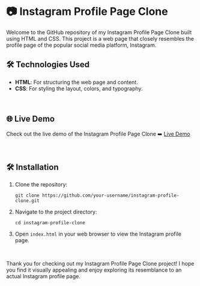 # 📷 Instagram Profile Page Clone

Welcome to the GitHub repository of my Instagram Profile Page Clone built using HTML and CSS. This project is a web page that closely resembles the profile page of the popular social media platform, Instagram.
<br>

## 🛠️ Technologies Used

- **HTML**: For structuring the web page and content.
- **CSS**: For styling the layout, colors, and typography.

<br>

## 🌐 Live Demo

Check out the live demo of the Instagram Profile Page Clone ➡️ [Live Demo](https:/profile-page-rahil1202.netlify.app)

<br>

## 🛠️ Installation

1. Clone the repository:
   ```
   git clone https://github.com/your-username/instagram-profile-clone.git
   ```

2. Navigate to the project directory:
   ```
   cd instagram-profile-clone
   ```

3. Open `index.html` in your web browser to view the Instagram profile page.


<br>

Thank you for checking out my Instagram Profile Page Clone project! I hope you find it visually appealing and enjoy exploring its resemblance to an actual Instagram profile page. 

